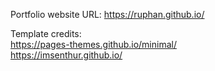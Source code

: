 Portfolio website URL: https://ruphan.github.io/

Template credits: \
https://pages-themes.github.io/minimal/ \
https://imsenthur.github.io/